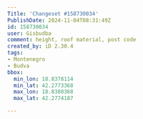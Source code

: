 ```yaml
---
Title: 'Changeset #158730034'
PublishDate: 2024-11-04T08:31:49Z
id: 158730034
user: Gisbudba
comment: height, roof material, post code
created_by: iD 2.30.4
tags:
- Montenegro
- Budva
bbox:
  min_lon: 18.8378114
  min_lat: 42.2773368
  max_lon: 18.8380368
  max_lat: 42.2774187

---
```

